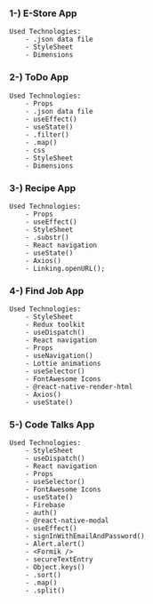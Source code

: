 ### 1-) E-Store App 
    Used Technologies:
        - .json data file
        - StyleSheet
        - Dimensions

### 2-) ToDo App
    Used Technologies:
        - Props
        - .json data file
        - useEffect()
        - useState()
        - .filter()
        - .map()
        - css
        - StyleSheet
        - Dimensions

### 3-) Recipe App
    Used Technologies:
        - Props
        - useEffect()
        - StyleSheet
        - .substr()
        - React navigation
        - useState()
        - Axios()
        - Linking.openURL();

### 4-) Find Job App
    Used Technologies:
        - StyleSheet
        - Redux toolkit
        - useDispatch()
        - React navigation
        - Props
        - useNavigation()
        - Lottie animations
        - useSelector()
        - FontAwesome Icons
        - @react-native-render-html
        - Axios()
        - useState()
### 5-) Code Talks App
    Used Technologies:
        - StyleSheet
        - useDispatch()
        - React navigation
        - Props
        - useSelector()
        - FontAwesome Icons
        - useState()
        - Firebase 
        - auth()
        - @react-native-modal
        - useEffect()
        - signInWithEmailAndPassword()
        - Alert.alert()
        - <Formik />
        - secureTextEntry
        - Object.keys()
        - .sort()
        - .map()
        - .split()
        

